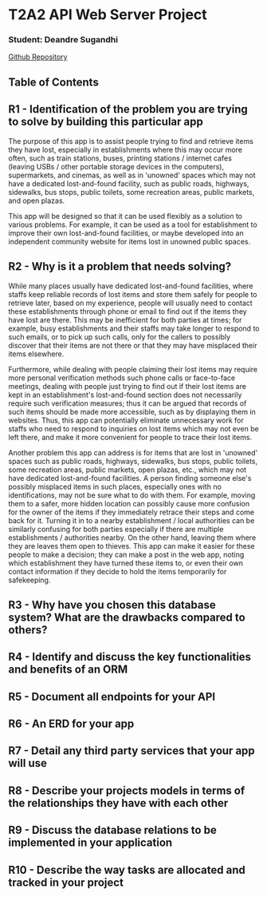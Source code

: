 # T2A2 API Web Server Project

### Student: Deandre Sugandhi

[Github Repository](https://github.com/deandresugandhi/DeandreSugandhi_T2A2)

## Table of Contents

## R1 - Identification of the problem you are trying to solve by building this particular app

The purpose of this app is to assist people trying to find and retrieve items they have lost, especially in establishments where this may occur more often, such as train stations, buses, printing stations / internet cafes (leaving USBs / other portable storage devices in the computers), supermarkets, and cinemas, as well as in 'unowned' spaces which may not have a dedicated lost-and-found facility, such as public roads, highways, sidewalks, bus stops, public toilets, some recreation areas, public markets, and open plazas.

This app will be designed so that it can be used flexibly as a solution to various problems. For example, it can be used as a tool for establishment to improve their own lost-and-found facilities, or maybe developed into an independent community website for items lost in unowned public spaces.

## R2 - Why is it a problem that needs solving?

While many places usually have dedicated lost-and-found facilities, where staffs keep reliable records of lost items and store them safely for people to retrieve later, based on my experience, people will usually need to contact these establishments through phone or email to find out if the items they have lost are there. This may be inefficient for both parties at times; for example, busy establishments and their staffs may take longer to respond to such emails, or to pick up such calls, only for the callers to possibly discover that their items are not there or that they may have misplaced their items elsewhere.

Furthermore, while dealing with people claiming their lost items may require more personal verification methods such phone calls or face-to-face meetings, dealing with people just trying to find out if their lost items are kept in an establishment's lost-and-found section does not necessarily require such verification measures; thus it can be argued that records of such items should be made more accessible, such as by displaying them in websites. Thus, this app can potentially eliminate unnecessary work for staffs who need to respond to inquiries on lost items which may not even be left there, and make it more convenient for people to trace their lost items.

Another problem this app can address is for items that are lost in 'unowned' spaces such as public roads, highways, sidewalks, bus stops, public toilets, some recreation areas, public markets, open plazas, etc., which may not have dedicated lost-and-found facilities. A person finding someone else's possibly misplaced items in such places, especially ones with no identifications, may not be sure what to do with them. For example, moving them to a safer, more hidden location can possibly cause more confusion for the owner of the items if they immediately retrace their steps and come back for it. Turning it in to a nearby establishment / local authorities can be similarly confusing for both parties especially if there are multiple establishments / authorities nearby. On the other hand, leaving them where they are leaves them open to thieves. This app can make it easier for these people to make a decision; they can make a post in the web app, noting which establishment they have turned these items to, or even their own contact information if they decide to hold the items temporarily for safekeeping.

## R3 - Why have you chosen this database system? What are the drawbacks compared to others?

## R4 - Identify and discuss the key functionalities and benefits of an ORM

## R5 - Document all endpoints for your API

## R6 - An ERD for your app

## R7 - Detail any third party services that your app will use

## R8 - Describe your projects models in terms of the relationships they have with each other

## R9 - Discuss the database relations to be implemented in your application

## R10 - Describe the way tasks are allocated and tracked in your project